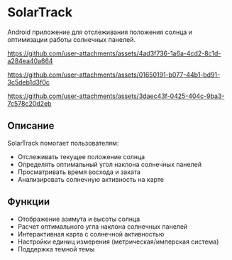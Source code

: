 # SolarTrack

Android приложение для отслеживания положения солнца и оптимизации работы солнечных панелей.



https://github.com/user-attachments/assets/4ad3f736-1a6a-4cd2-8c1d-a284ea40a664



https://github.com/user-attachments/assets/01650191-b077-44b1-bd91-3c5deb1d3f0c



https://github.com/user-attachments/assets/3daec43f-0425-404c-9ba3-7c578c20d2eb



## Описание

SolarTrack помогает пользователям:
- Отслеживать текущее положение солнца
- Определять оптимальный угол наклона солнечных панелей
- Просматривать время восхода и заката
- Анализировать солнечную активность на карте

## Функции

- Отображение азимута и высоты солнца
- Расчет оптимального угла наклона солнечных панелей
- Интерактивная карта с солнечной активностью
- Настройки единиц измерения (метрическая/имперская система)
- Поддержка темной темы
  
